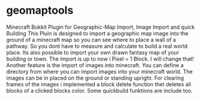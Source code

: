 # geomaptools
Minecraft Bukkit Plugin for Geographic-Map Import, Image Import and quick Building
This Pluin is designed to import a geographic map image into the ground of a minecraft 
map so you can see where to place a wall of a pathway. So you dont have to measure and calculate
to build a real world place.
Its also possible to import your own drawn fantasy map of your building or town.
The import is up to now i Pixel = 1 Block. I will change that!
Another feature is the import of images into minecraft. You can define a directory from where you can 
import images into your minecraft world. The images can be in placed on the ground or standing upright.
For clearing frames of the images i implemented a block delete function thet deletes all blocks of a clicked blocks color.
Some quickbuild funktions are include too.
